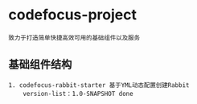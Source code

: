 
# codefocus-project
 
    致力于打造简单快捷高效可用的基础组件以及服务

## 基础组件结构
    1. codefocus-rabbit-starter 基于YML动态配置创建Rabbit 
        version-list：1.0-SNAPSHOT done
  
